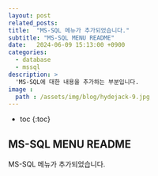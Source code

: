 ```yaml
---
layout: post
related_posts:
title:  "MS-SQL 메뉴가 추가되었습니다."
subtitle: "MS-SQL MENU README"
date:   2024-06-09 15:13:00 +0900
categories: 
  - database
  - mssql
description: >
  'MS-SQL에 대한 내용을 추가하는 부분입니다.
image : 
  path : /assets/img/blog/hydejack-9.jpg
---
```

* toc
{:toc}

## MS-SQL MENU README
MS-SQL 메뉴가 추가되었습니다.
